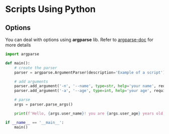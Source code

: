 # Scripts Using Python
## Options
You can deal with options using **argparse** lib.
Refer to [argparse-doc](https://docs.python.org/zh-cn/3.12/library/argparse.html#module-argparse) for more details
```python
import argparse

def main():
    # create the parser
    parser = argparse.ArgumentParser(description='Example of a script')

    # add arguments
    parser.add_argument('-n', '--name', type=str, help='your name', required=True, dest='user_name')
    parser.add_argument('-a', '--age', type=int, help='your age', required=True, dest='user_age')

    # parse
    args = parser.parse_args()

    print(f'Hello, {args.user_name}! you are {args.user_age} years old.')

if __name__ == '__main__':
    main()
```
